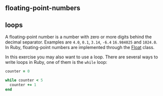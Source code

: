 ## floating-point-numbers

## loops

A floating-point number is a number with zero or more digits behind the decimal separator. Examples are `4.0`, `0.1`, `3.14`, `-6.4` `16.984025` and `1024.0`.
In Ruby, floating-point numbers are implemented through the [Float](https://ruby-doc.org/core-2.7.0/Float.html) class.

In this exercise you may also want to use a loop. There are several ways to write loops in Ruby, one of them is the `while` loop:

```ruby
counter = 0

while counter < 5
  counter += 1
end
```
